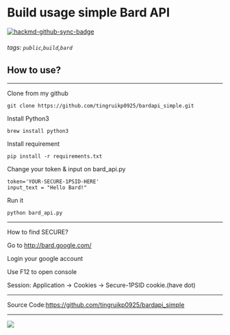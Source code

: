 # Build usage simple Bard API

[![hackmd-github-sync-badge](https://hackmd.io/GOB3jDOEQfWDUZt9jEqlmg/badge)](https://hackmd.io/GOB3jDOEQfWDUZt9jEqlmg)


###### tags: `public`,`build`,`bard`


## How to use?

---
Clone from my github

```
git clone https://github.com/tingruikp0925/bardapi_simple.git
```

Install Python3

```
brew install python3
```

Install requirement
```
pip install -r requirements.txt
```

Change your token & input on bard_api.py
```
token='YOUR-SECURE-1PSID-HERE'
input_text = "Hello Bard!"
```

Run it
```
python bard_api.py
```


---

How to find SECURE?


Go to http://bard.google.com/

Login your google account

Use F12 to open console

Session: Application → Cookies → Secure-1PSID cookie.(have dot)

---
Source Code:https://github.com/tingruikp0925/bardapi_simple

---
![](https://hackmd.io/_uploads/S1I5rEF42.png)